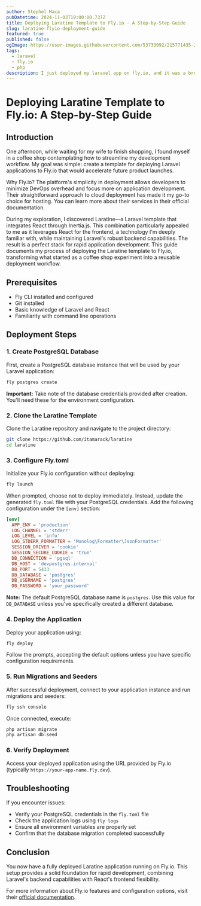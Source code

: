 ```yaml
---
author: Stephel Maca
pubDatetime: 2024-11-03T19:00:00.737Z
title: Deploying Laratine Template to Fly.io - A Step-by-Step Guide
slug: laratine-flyio-deployment-guide
featured: true
published: false
ogImage: https://user-images.githubusercontent.com/53733092/215771435-25408246-2309-4f8b-a781-1f3d93bdf0ec.png
tags:
  - laravel
  - fly.io
  - php
description: I just deployed my laravel app on fly.io, and it was a breeze! Here's how I did it.
---
```


# Deploying Laratine Template to Fly.io: A Step-by-Step Guide

## Introduction

One afternoon, while waiting for my wife to finish shopping, I found myself in a coffee shop contemplating how to streamline my development workflow. My goal was simple: create a template for deploying Laravel applications to Fly.io that would accelerate future product launches.

Why Fly.io? The platform's simplicity in deployment allows developers to minimize DevOps overhead and focus more on application development. Their straightforward approach to cloud deployment has made it my go-to choice for hosting. You can learn more about their services in their official documentation.

During my exploration, I discovered Laratine—a Laravel template that integrates React through Inertia.js. This combination particularly appealed to me as it leverages React for the frontend, a technology I'm deeply familiar with, while maintaining Laravel's robust backend capabilities. The result is a perfect stack for rapid application development.
This guide documents my process of deploying the Laratine template to Fly.io, transforming what started as a coffee shop experiment into a reusable deployment workflow.

## Prerequisites

- Fly CLI installed and configured
- Git installed
- Basic knowledge of Laravel and React
- Familiarity with command line operations

## Deployment Steps

### 1. Create PostgreSQL Database

First, create a PostgreSQL database instance that will be used by your Laravel application:

```bash
fly postgres create
```

**Important:** Take note of the database credentials provided after creation. You'll need these for the environment configuration.

### 2. Clone the Laratine Template

Clone the Laratine repository and navigate to the project directory:

```bash
git clone https://github.com/itamarack/laratine
cd laratine
```

### 3. Configure Fly.toml

Initialize your Fly.io configuration without deploying:

```bash
fly launch
```

When prompted, choose not to deploy immediately. Instead, update the generated `fly.toml` file with your PostgreSQL credentials. Add the following configuration under the `[env]` section:

```toml
[env]
  APP_ENV = 'production'
  LOG_CHANNEL = 'stderr'
  LOG_LEVEL = 'info'
  LOG_STDERR_FORMATTER = 'Monolog\Formatter\JsonFormatter'
  SESSION_DRIVER = 'cookie'
  SESSION_SECURE_COOKIE = 'true'
  DB_CONNECTION = 'pgsql'
  DB_HOST = 'devpostgres.internal'
  DB_PORT = 5433
  DB_DATABASE = 'postgres'
  DB_USERNAME = 'postgres'
  DB_PASSWORD = 'your_password'
```

**Note:** The default PostgreSQL database name is `postgres`. Use this value for `DB_DATABASE` unless you've specifically created a different database.

### 4. Deploy the Application

Deploy your application using:

```bash
fly deploy
```

Follow the prompts, accepting the default options unless you have specific configuration requirements.

### 5. Run Migrations and Seeders

After successful deployment, connect to your application instance and run migrations and seeders:

```bash
fly ssh console
```

Once connected, execute:

```bash
php artisan migrate
php artisan db:seed
```

### 6. Verify Deployment

Access your deployed application using the URL provided by Fly.io (typically `https://your-app-name.fly.dev`).

## Troubleshooting

If you encounter issues:
- Verify your PostgreSQL credentials in the `fly.toml` file
- Check the application logs using `fly logs`
- Ensure all environment variables are properly set
- Confirm that the database migration completed successfully

## Conclusion

You now have a fully deployed Laratine application running on Fly.io. This setup provides a solid foundation for rapid development, combining Laravel's backend capabilities with React's frontend flexibility.

For more information about Fly.io features and configuration options, visit their [official documentation](https://fly.io/docs/).